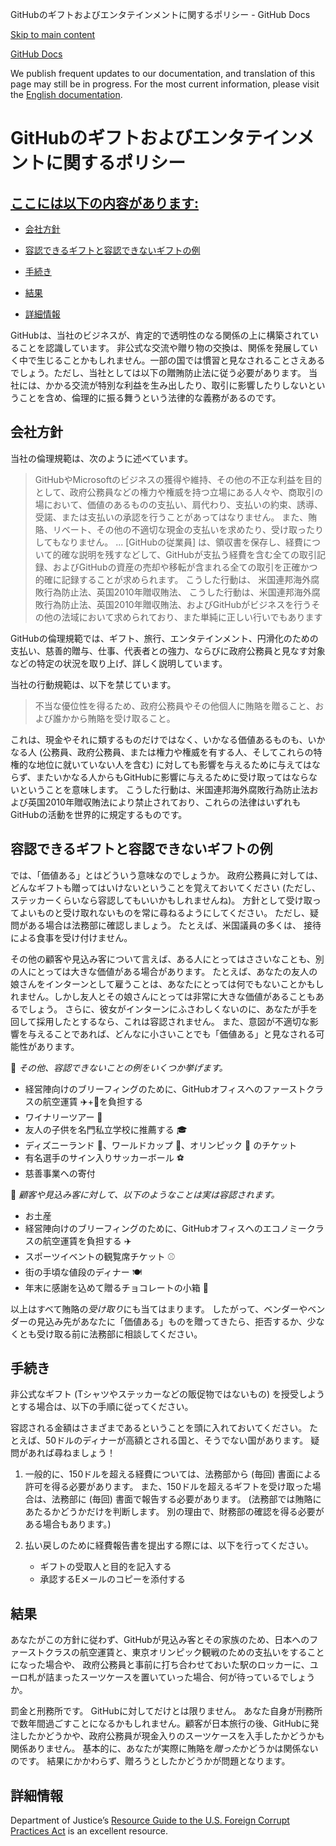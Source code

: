 GitHubのギフトおよびエンタテインメントに関するポリシー - GitHub Docs

[Skip to main content](#main-content)

[](/ja)[GitHub Docs](/ja)

We publish frequent updates to our documentation, and translation of this page may still be in progress. For the most current information, please visit the [English documentation](/en).

GitHubのギフトおよびエンタテインメントに関するポリシー
==========

[ここには以下の内容があります:](/site-policy/github-company-policies/github-gifts-and-entertainment-policy#in-this-article)
----------

* [会社方針](#company-policies)

* [容認できるギフトと容認できないギフトの例](#examples-of-acceptable-and-unacceptable-gifts)

* [手続き](#process)

* [結果](#consequences)

* [詳細情報](#more-information)

GitHubは、当社のビジネスが、肯定的で透明性のなる関係の上に構築されていることを認識しています。 非公式な交流や贈り物の交換は、関係を発展していく中で生じることかもしれません。一部の国では慣習と見なされることさえあるでしょう。ただし、当社としては以下の贈賄防止法に従う必要があります。 当社には、かかる交流が特別な利益を生み出したり、取引に影響したりしないということを含め、倫理的に振る舞うという法律的な義務があるのです。

[](#company-policies)会社方針
----------

当社の倫理規範は、次のように述べています。

>
>
> GitHubやMicrosoftのビジネスの獲得や維持、その他の不正な利益を目的として、政府公務員などの権力や権威を持つ立場にある人々や、商取引の場において、価値のあるものの支払い、肩代わり、支払いの約束、誘導、受諾、または支払いの承認を行うことがあってはなりません。 また、賄賂、リベート、その他の不適切な現金の支払いを求めたり、受け取ったりしてもなりません。 ... [GitHubの従業員] は、領収書を保存し、経費について的確な説明を残すなどして、GitHubが支払う経費を含む全ての取引記録、およびGitHubの資産の売却や移転が含まれる全ての取引を正確かつ的確に記録することが求められます。 こうした行動は、 米国連邦海外腐敗行為防止法、英国2010年贈収賄法、 こうした行動は、米国連邦海外腐敗行為防止法、英国2010年贈収賄法、およびGitHubがビジネスを行うその他の法域において求められており、また単純に正しい行いでもあります
>
>

GitHubの倫理規範では、ギフト、旅行、エンタテインメント、円滑化のための支払い、慈善的贈与、仕事、代表者との強力、ならびに政府公務員と見なす対象などの特定の状況を取り上げ、詳しく説明しています。

当社の行動規範は、以下を禁じています。

>
>
> 不当な優位性を得るため、政府公務員やその他個人に賄賂を贈ること、および誰かから賄賂を受け取ること。
>
>

これは、現金やそれに類するものだけではなく、いかなる価値あるものも、いかなる人 (公務員、政府公務員、または権力や権威を有する人、そしてこれらの特権的な地位に就いていない人を含む) に対しても影響を与えるために与えてはならず、またいかなる人からもGitHubに影響に与えるために受け取ってはならないということを意味します。 こうした行動は、米国連邦海外腐敗行為防止法および英国2010年贈収賄法により禁止されており、これらの法律はいずれもGitHubの活動を世界的に規定するものです。

[](#examples-of-acceptable-and-unacceptable-gifts)容認できるギフトと容認できないギフトの例
----------

では、「価値ある」とはどういう意味なのでしょうか。 政府公務員に対しては、どんなギフトも贈ってはいけないということを覚えておいてください (ただし、ステッカーくらいなら容認してもいいかもしれませんね)。 方針として受け取ってよいものと受け取れないものを常に尋ねるようにしてください。 ただし、疑問がある場合は法務部に確認しましょう。 たとえば、米国議員の多くは、 接待による食事を受け付けません。

その他の顧客や見込み客について言えば、ある人にとってはささいなことも、別の人にとっては大きな価値がある場合があります。 たとえば、あなたの友人の娘さんをインターンとして雇うことは、あなたにとっては何でもないことかもしれません。しかし友人とその娘さんにとっては非常に大きな価値があることもあるでしょう。 さらに、彼女がインターンにふさわしくないのに、あなたが手を回して採用したとするなら、これは容認されません。 また、意図が不適切な影響を与えることであれば、どんなに小さいことでも「価値ある」と見なされる可能性があります。

🙅 *その他、容認できないことの例をいくつか挙げます。*

* 経営陣向けのブリーフィングのために、GitHubオフィスへのファーストクラスの航空運賃 ✈️+🍾を負担する
* ワイナリーツアー 🍷
* 友人の子供を名門私立学校に推薦する 🎓
* ディズニーランド 👸、ワールドカップ 🥅、オリンピック 🏅 のチケット
* 有名選手のサイン入りサッカーボール ⚽️
* 慈善事業への寄付

🙆 *顧客や見込み客に対して、以下のようなことは実は容認されます。*

* お土産
* 経営陣向けのブリーフィングのために、GitHubオフィスへのエコノミークラスの航空運賃を負担する ✈️
* スポーツイベントの観覧席チケット ⚾️
* 街の手頃な値段のディナー 🍽
* 年末に感謝を込めて贈るチョコレートの小箱 🍫

以上はすべて賄賂の*受け取り*にも当てはまります。 したがって、ベンダーやベンダーの見込み先があなたに「価値ある」ものを贈ってきたら、拒否するか、少なくとも受け取る前に法務部に相談してください。

[](#process)手続き
----------

非公式なギフト (Tシャツやステッカーなどの販促物ではないもの) を授受しようとする場合は、以下の手順に従ってください。

容認される金額はさまざまであるということを頭に入れておいてください。 たとえば、50ドルのディナーが高額とされる国と、そうでない国があります。 疑問があれば尋ねましょう！

1. 一般的に、150ドルを超える経費については、法務部から (毎回) 書面による許可を得る必要があります。 また、150ドルを超えるギフトを受け取った場合は、法務部に (毎回) 書面で報告する必要があります。 (法務部では賄賂にあたるかどうかだけを判断します。 別の理由で、財務部の確認を得る必要がある場合もあります。)

2. 払い戻しのために経費報告書を提出する際には、以下を行ってください。

   * ギフトの受取人と目的を記入する
   * 承認するEメールのコピーを添付する

[](#consequences)結果
----------

あなたがこの方針に従わず、GitHubが見込み客とその家族のため、日本へのファーストクラスの航空運賃と、東京オリンピック観戦のための支払いをすることになった場合や、 政府公務員と事前に打ち合わせておいた駅のロッカーに、ユーロ札が詰まったスーツケースを置いていった場合、何が待っているでしょうか。

罰金と刑務所です。 GitHubに対してだけとは限りません。 あなた自身が刑務所で数年間過ごすことになるかもしれません。顧客が日本旅行の後、GitHubに発注したかどうかや、政府公務員が現金入りのスーツケースを入手したかどうかも関係ありません。 基本的に、あなたが実際に賄賂を*贈った*かどうかは関係ないのです。 結果にかかわらず、贈ろうとしたかどうかが問題となります。

[](#more-information)詳細情報
----------

Department of Justice’s [Resource Guide to the U.S. Foreign Corrupt Practices Act](https://www.justice.gov/sites/default/files/criminal-fraud/legacy/2015/01/16/guide.pdf) is an excellent resource.
